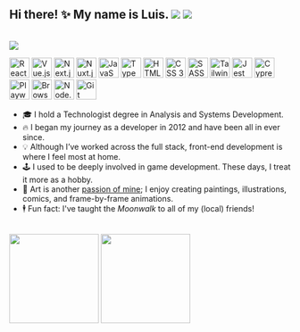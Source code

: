 ## Hi there! ✨ My name is Luis. <a href="https://www.linkedin.com/in/louizard/"><img src="https://img.shields.io/badge/LinkedIn-0077B5?style=for-the-badge&logo=linkedin&logoColor=white" /></a> <a href="https://luizard.com"><img src="https://img.shields.io/static/v1?message=portfolio&color=black&style=for-the-badge&label=" /></a>

<br/>

<img src="https://user-images.githubusercontent.com/2921281/236961907-2c85d9cc-044f-4ba7-b9b0-907eae91abcc.gif" />

<br/>

<img height="36rem" title="React.js" src="https://cdn.jsdelivr.net/gh/devicons/devicon/icons/react/react-original.svg" /> <img height="36rem" title="Vue.js" src="https://cdn.jsdelivr.net/gh/devicons/devicon/icons/vuejs/vuejs-original.svg" /> <img height="36rem" title="Next.js" src="https://cdn.jsdelivr.net/gh/devicons/devicon/icons/nextjs/nextjs-original.svg" /> <img height="36rem" title="Nuxt.js" src="https://cdn.jsdelivr.net/gh/devicons/devicon/icons/nuxtjs/nuxtjs-original.svg" /> <img height="36rem" title="JavaScript" src="https://cdn.jsdelivr.net/gh/devicons/devicon/icons/javascript/javascript-plain.svg" /> <img height="36rem" title="TypeScript" src="https://cdn.jsdelivr.net/gh/devicons/devicon/icons/typescript/typescript-plain.svg" /> <img height="36rem" title="HTML 5" src="https://cdn.jsdelivr.net/gh/devicons/devicon/icons/html5/html5-plain.svg" /> <img height="36rem" title="CSS 3" src="https://cdn.jsdelivr.net/gh/devicons/devicon/icons/css3/css3-plain.svg" /> <img height="36rem" title="SASS" src="https://cdn.jsdelivr.net/gh/devicons/devicon/icons/sass/sass-original.svg" /> <img height="36rem" title="Tailwind CSS" src="https://cdn.jsdelivr.net/gh/devicons/devicon/icons/tailwindcss/tailwindcss-original.svg" /> <img height="36rem" title="Jest" src="https://cdn.jsdelivr.net/gh/devicons/devicon/icons/jest/jest-plain.svg" /> <img height="36rem" title="Cypress" src="https://cdn.jsdelivr.net/gh/devicons/devicon/icons/cypressio/cypressio-plain.svg" /> <img height="36rem" title="Playwright" src="https://cdn.jsdelivr.net/gh/devicons/devicon/icons/playwright/playwright-plain.svg" /> <img height="36rem" title="BrowserStack" src="https://cdn.jsdelivr.net/gh/devicons/devicon/icons/browserstack/browserstack-plain.svg" /> <img height="36rem" title="Node.js" src="https://cdn.jsdelivr.net/gh/devicons/devicon/icons/nodejs/nodejs-plain.svg" /> <img height="36rem" title="Git" src="https://cdn.jsdelivr.net/gh/devicons/devicon/icons/git/git-original.svg" />

- 🎓 I hold a Technologist degree in Analysis and Systems Development.
- 🔥 I began my journey as a developer in 2012 and have been all in ever since.
- 💡 Although I’ve worked across the full stack, front-end development is where I feel most at home.
- 🕹️ I used to be deeply involved in game development. These days, I treat it more as a hobby.
- 🎨 Art is another [passion of mine](https://luisousarte.tumblr.com/); I enjoy creating paintings, illustrations, comics, and frame-by-frame animations.
- 🕴️ Fun fact: I've taught the _Moonwalk_ to all of my (local) friends!

<br/>

<div>
  <img
    style="height: 10rem"
    src="https://github-readme-stats.vercel.app/api/top-langs/?username=lousousa&theme=dark&layout=compact&hide=lua,css,less"
  />
  <img
    style="height: 10rem"
    src="https://github-readme-stats.vercel.app/api?username=lousousa&theme=dark&hide=stars,issues,contribs"
  />
</div>
